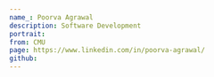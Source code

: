 ```yaml
---
name_: Poorva Agrawal
description: Software Development
portrait:
from: CMU
page: https://www.linkedin.com/in/poorva-agrawal/
github:
---
```

